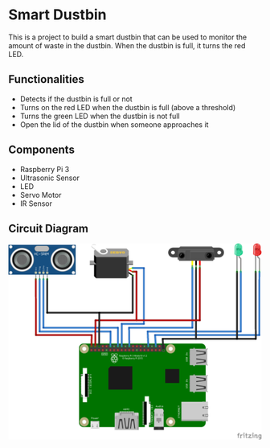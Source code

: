 # Smart Dustbin

This is a project to build a smart dustbin that can be used to monitor the amount of waste in the dustbin. When the dustbin is full, it turns the red LED.

## Functionalities

- Detects if the dustbin is full or not
- Turns on the red LED when the dustbin is full (above a threshold)
- Turns the green LED when the dustbin is not full
- Open the lid of the dustbin when someone approaches it

## Components

- Raspberry Pi 3
- Ultrasonic Sensor
- LED
- Servo Motor
- IR Sensor

## Circuit Diagram

![Circuit Diagram](assets/circuit_diagram.png)
